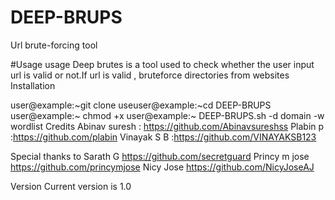 # DEEP-BRUPS
Url brute-forcing tool


#Usage
usage
Deep brutes is a tool used to check whether the user input url is valid or not.If url is valid , bruteforce directories from websites
Installation
 
user@example:~git clone
useuser@example:~cd DEEP-BRUPS
user@example:~ chmod +x
user@example:~ DEEP-BRUPS.sh -d domain -w wordlist
Credits
Abinav suresh : https://github.com/Abinavsureshss
Plabin p           :https://github.com/plabin
Vinayak S B    :https://github.com/VINAYAKSB123

Special thanks to
Sarath G https://github.com/secretguard
Princy m jose https://github.com/princymjose
Nicy Jose https://github.com/NicyJoseAJ

Version
Current version is 1.0
